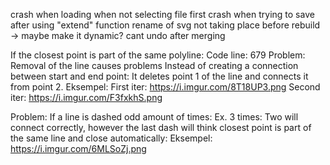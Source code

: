 crash when loading when not selecting file first
crash when trying to save after using "extend" function
rename of svg not taking place before rebuild -> maybe make it dynamic?
cant undo after merging



If the closest point is part of the same polyline:
Code line: 679
Problem: Removal of the line causes problems 
Instead of creating a connection between start and end point: It deletes point 1 of the line and connects it from point 2.
Eksempel: 
First iter: https://i.imgur.com/8T18UP3.png
Second iter: https://i.imgur.com/F3fxkhS.png

Problem: If a line is dashed odd amount of times: Ex. 3 times:
Two will connect correctly, however the last dash will think closest point is part of the same line and close automatically:
Eksempel: https://i.imgur.com/6MLSoZj.png

